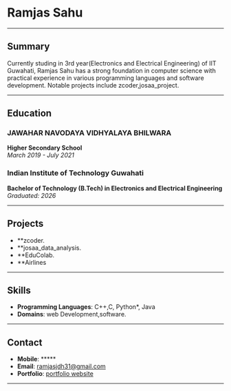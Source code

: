 # Ramjas Sahu

---

## Summary
Currently studing in 3rd year(Electronics and Electrical Engineering) of IIT Guwahati, Ramjas Sahu has a strong foundation in computer science with practical experience in various programming languages and software development. Notable projects include zcoder,josaa_project.

---



## Education

### JAWAHAR NAVODAYA VIDHYALAYA BHILWARA
**Higher Secondary School**  
*March 2019 - July 2021*

### Indian Institute of Technology Guwahati
**Bachelor of Technology (B.Tech) in Electronics and Electrical Engineering**  
*Graduated: 2026*

---

## Projects

- **zcoder.
- **josaa_data_analysis.
- **EduColab.
- **Airlines

---

## Skills

- **Programming Languages**: C++,C, Python*, Java
- **Domains**: web Development,software.

---



## Contact

- **Mobile**: *****
- **Email**: [ramjasjdh31@gmail.com](mailto:ramjasjdh31@gmail.com)
- **Portfolio**: [portfolio website](https://github.io/ramjassahu)

---



